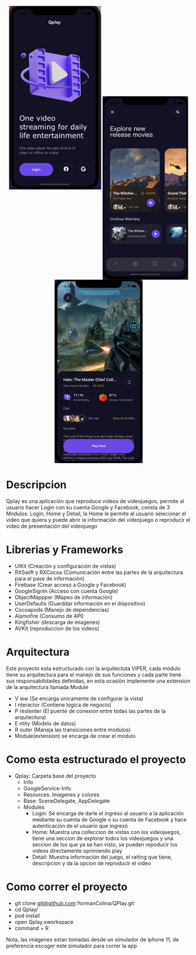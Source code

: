 <div align='center'>
<a href="url"><img src="https://github.com/YormanColina/QPlay/blob/main/QPlay/Resources/Login.png" align="leading" height=500></a>
<a href="url"><img src="https://github.com/YormanColina/QPlay/blob/main/QPlay/Resources/Home.png" align="center" height=500></a>
<a href="url"><img src="https://github.com/YormanColina/QPlay/blob/main/QPlay/Resources/Detail.png" align="trailing" height=500></a>
</div>

# Descripcion

Qplay es una aplicación que reproduce videos de videojuegos, permite al usuario hacer Login con su cuenta Google y Facebook, consta de 3 Modulos: Login, Home y Detail, la Home le permite al usuario selecionar el video que quiera y puede abrir la información del videojuego o reproducir el video de presentación del videojuego

# Librerias y Frameworks 
- UIKit (Creación y configuración de vistas)
- RXSwift y RXCocoa (Comunicación entre las partes de la arquitectura para el pase de información)
- Firebase (Crear acceso a Google y Facebook)
- GoogleSignIn (Acceso con cuenta Google)
- ObjectMappper (Mapeo de información)
- UserDefaults (Guarddar información en el dispositivo)
- Cocoapods (Manejo de dependencias)
- Alamofire (Consumo de API)
- Kingfisher (descarga de imagenes)
- AVKit (reproduccion de los videos)

# Arquitectura

Este proyecto esta estructurado con la arquitectuta VIPER, cada módulo tiene su arquitectura para el manejo de sus funciones y cada parte tiene sus responsabilidades definidas, en esta ocasiòn implemente una extension de la arquitectura llamada Module

- V iew (Se encarga unicamente de configurar la vista)
- I nteractor (Contiene logica de negocio)
- P restenter (El puente de conexion entre todas las partes de la arquitectura)
- E ntity (Modelo de datos)
- R outer (Maneja las transiciones entre modulos)
- Module(extension) se encarga de crear el modulo

# Como esta estructurado el proyecto

- Qplay: Carpeta base del proyecto
    - Info
    - GoogleService-Info
    - Resources: Imagenes y colores
    - Base: SceneDelegate, AppDelegate
    - Modules
        - Login: Se encarga de darle el ingreso al usuario a la aplicación mediante su cuenta de Google o su cuenta de Facebook y hace autenticación de el usuario que ingresó
        - Home: Muestra una colleccion de vistas con los videojuegos, tiene una seccion de explorar todos los videojuegos y una seccion de los que ya se han visto, se pueden repoducir los videos directamente oprimiendo play
        - Detail: Muestra información del juego, el raiting que tiene, descripcion y da la opcion de reproducir el video

# Como correr el proyecto

- git clone git@github.com:YormanColina/QPlay.git
- cd Qplay/
- pod install
- open Qplay.xworkspace
- command + R

Nota, las imágenes estan tomadas desde un simulador de iphone 11, de preferencia escoger este simulador para correr la app
  
